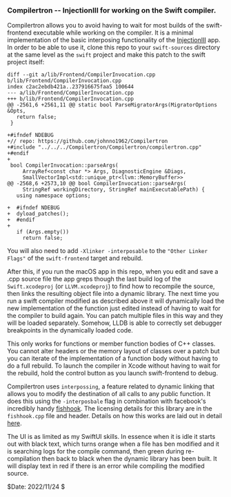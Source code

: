 
### Compilertron -- InjectionIII for working on the Swift compiler.

Compilertron allows you to avoid having to wait for
most builds of the swift-frontend executable while
working on the compiler. It is a minimal
implementation of the basic interposing functionality
of the [InjectionIII](https://github.com/johnno1962/InjectionIII)
app. In order to be able to use it, clone this repo 
to your `swift-sources` directory at the same level
as the `swift` project and make this patch to the
swift project itself:

```
diff --git a/lib/Frontend/CompilerInvocation.cpp b/lib/Frontend/CompilerInvocation.cpp
index c2ac2ebdb421a..237916675faa5 100644
--- a/lib/Frontend/CompilerInvocation.cpp
+++ b/lib/Frontend/CompilerInvocation.cpp
@@ -2561,6 +2561,11 @@ static bool ParseMigratorArgs(MigratorOptions &Opts,
   return false;
 }
 
+#ifndef NDEBUG
+// repo: https://github.com/johnno1962/Compilertron
+#include "../../../Compilertron/Compilertron/compilertron.cpp"
+#endif
+
 bool CompilerInvocation::parseArgs(
     ArrayRef<const char *> Args, DiagnosticEngine &Diags,
     SmallVectorImpl<std::unique_ptr<llvm::MemoryBuffer>>
@@ -2568,6 +2573,10 @@ bool CompilerInvocation::parseArgs(
     StringRef workingDirectory, StringRef mainExecutablePath) {
   using namespace options;
 
+  #ifndef NDEBUG
+  dyload_patches();
+  #endif
+
   if (Args.empty())
     return false;
```

You will also need to add `-Xlinker -interposable` to the 
`"Other Linker Flags"` of the `swift-frontend` target and rebuild.

After this, if you run the macOS app in this repo, when you edit
and save a .cpp source file the app greps though the last build log 
of the `Swift.xcodeproj` (or `LLVM.xcodeproj`) to find how to
recompile the source, then links the resulting object file into a
dynamic library. The next time you run a swift compiler modified as
described above it will dynamically load the new implementation of the
function just edited instead of having to wait for the compiler to
build again. You can patch multiple files in this way and they will be
loaded separately. Somehow, LLDB is able to correctly set
debugger breakpoints in the dynamically loaded code.

This only works for functions or member function bodies of C++
classes. You cannot alter headers or the memory layout of
classes over a patch but you can iterate of the implementation
of a function body without having to do a full rebuild. To launch
the compiler in Xcode without having to wait for the rebuild,
hold the control button as you launch swift-frontend to debug.

Compilertron uses `interpossing`, a feature related to dynamic
linking that allows you to modify the destination of all calls
to any public function. It does this using the `-interposbale`
flag in combination with facebook's incredibly handy
[fishhook](https://github.com/facebook/fishhook). The licensing
details for this library are in the `fishhook.cpp` file and header.
Details on how this works are laid out in detail [here](https://www.mikeash.com/pyblog/friday-qa-2012-11-09-dyld-dynamic-linking-on-os-x.html).

The UI is as limited as my SwiftUI skills. In essence
when it is idle it starts out with black text, which
turns orange when a file has ben modified and it is
searching logs for the compile command, then green
during re-compilation then back to black when the
dynamic library has been built. It will display text
in red if there is an error while compiling the
modified source.

$Date: 2022/11/24 $
